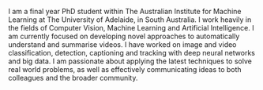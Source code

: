 I am a final year PhD student within The Australian Institute for Machine Learning at The University of Adelaide, in South Australia. I work heavily in the fields of Computer Vision, Machine Learning and Artificial Intelligence. I am currently focused on developing novel approaches to automatically understand and summarise videos. I have worked on image and video classification, detection, captioning and tracking with deep neural networks and big data. I am passionate about applying the latest techniques to solve real world problems, as well as effectively communicating ideas to both colleagues and the broader community.

<!--
**HaydenFaulkner/HaydenFaulkner** is a ✨ _special_ ✨ repository because its `README.md` (this file) appears on your GitHub profile.

Here are some ideas to get you started:

- 🔭 I’m currently working on ...
- 🌱 I’m currently learning ...
- 👯 I’m looking to collaborate on ...
- 🤔 I’m looking for help with ...
- 💬 Ask me about ...
- 📫 How to reach me: ...
- 😄 Pronouns: ...
- ⚡ Fun fact: ...
-->
